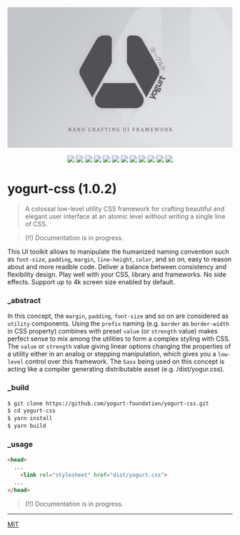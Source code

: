 
<p align="center">
  <img src="assets/promo.jpg" height="auto" width="auto">
</p>

<p align="center">
  <img src="https://badgen.net/github/release/yogurt-foundation/yogurt-css">
  <img src="https://badgen.net/github/releases/yogurt-foundation/yogurt-css">
  <img src="https://badgen.net/github/assets-dl/yogurt-foundation/yogurt-css">
  <img src="https://badgen.net/github/branches/yogurt-foundation/yogurt-css">
  <img src="https://badgen.net/github/forks/yogurt-foundation/yogurt-css">
  <img src="https://badgen.net/github/stars/yogurt-foundation/yogurt-css">
  <img src="https://badgen.net/github/watchers/yogurt-foundation/yogurt-css">
  <img src="https://badgen.net/github/tag/yogurt-foundation/yogurt-css">
  <img src="https://badgen.net/github/commits/yogurt-foundation/yogurt-css">
  <img src="https://badgen.net/github/last-commit/yogurt-foundation/yogurt-css">
  <img src="https://badgen.net/github/contributors/yogurt-foundation/yogurt-css">
  <img src="https://badgen.net/github/license/yogurt-foundation/yogurt-css">
</p>

# yogurt-css (1.0.2)

> A colossal low-level utility CSS framework for crafting beautiful and elegant user interface at an atomic level without writing a single line of CSS.

> (!!) Documentation is in progress.

This UI toolkit allows to manipulate the humanized naming convention such as `font-size`, `padding`, `margin`, `line-height`, `color`, and so on, easy to reason about and more readble code. Deliver a balance between consistency and flexibility design. Play well with your CSS, library and frameworks. No side effects. Support up to 4k screen size enabled by default.

### _abstract

In this concept, the `margin`, `padding`, `font-size` and so on are considered as `utility` components. Using the `prefix` naming (e.g. `border` as `border-width` in CSS property) combines with preset `value` (or `strength` value) makes perfect sense to mix among the utilities to form a complex styling with CSS. The `value` or `strength` value giving linear options changing the properties of a utility either in an analog or stepping manipulation, which gives you a `low-level` control over this framework. The `Sass` being used on this concept is acting like a compiler generating distributable asset (e.g. /dist/yogur.css).

### _build

```bash
$ git clone https://github.com/yogurt-foundation/yogurt-css.git
$ cd yogurt-css
$ yarn install
$ yarn build
```

### _usage

```html
<head>
  ...
    <link rel="stylesheet" href="dist/yogurt.css">
  ...
</head>
```

> (!!) Documentation is in progress.

---

[MIT](https://github.com/yogurt-foundation/yogurt-css/blob/master/LICENSE)
